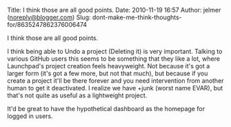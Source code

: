 Title: I think those are all good points.
Date: 2010-11-19 16:57
Author: jelmer (noreply@blogger.com)
Slug: dont-make-me-think-thoughts-for/8635247862376006474

I think those are all good points.  
  
I think being able to Undo a project (Deleting it) is very important.
Talking to various GitHub users this seems to be something that they
like a lot, where Launchpad's project creation feels heavyweight. Not
because it's got a larger form (it's got a few more, but not that much),
but because if you create a project it'll be there forever and you need
intervention from another human to get it deactivated. I realize we have
+junk (worst name EVAR), but that's not quite as useful as a lightweight
project.  
  
It'd be great to have the hypothetical dashboard as the homepage for
logged in users.

